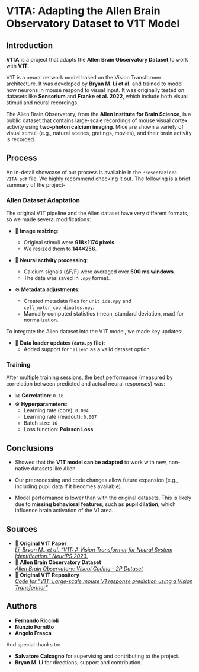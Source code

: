 # V1TA: Adapting the Allen Brain Observatory Dataset to V1T Model

## Introduction

**V1TA** is a project that adapts the **Allen Brain Observatory Dataset** to work with **V1T**.

V1T is a neural network model based on the Vision Transformer architecture. It was developed by **Bryan M. Li et al.** and trained to model how neurons in mouse respond to visual input. It was originally tested on datasets like **Sensorium** and **Franke et al. 2022**, which include both visual stimuli and neural recordings.

The Allen Brain Observatory, from the **Allen Institute for Brain Science**, is a public dataset that contains large-scale recordings of mouse visual cortex activity using **two-photon calcium imaging**. Mice are shown a variety of visual stimuli (e.g., natural scenes, gratings, movies), and their brain activity is recorded.

## Process

An in-detail showcase of our process is available in the `Presentazione V1TA.pdf` file. We highly recommend checking it out. The following is a brief summary of the project-


### Allen Dataset Adaptation

The original V1T pipeline and the Allen dataset have very different formats, so we made several modifications:

- 📐 **Image resizing**:  
  - Original stimuli were **918×1174 pixels**.  
  - We resized them to **144×256**.

- 🧠 **Neural activity processing**:  
  - Calcium signals (ΔF/F) were averaged over **500 ms windows**.  
  - The data was saved in `.npy` format.

- ⚙️ **Metadata adjustments**:  
  - Created metadata files for `unit_ids.npy` and `cell_motor_coordinates.npy`.  
  - Manually computed statistics (mean, standard deviation, max) for normalization.

To integrate the Allen dataset into the V1T model, we made key updates:

- 📁 **Data loader updates (`data.py` file)**:  
  - Added support for `"allen"` as a valid dataset option.

### Training

After multiple training sessions, the best performance (measured by correlation between predicted and actual neural responses) was:

- 📊 **Correlation**: `0.16`
- ⚙️ **Hyperparameters**:
  - Learning rate (core): `0.004`
  - Learning rate (readout): `0.007`
  - Batch size: `16`
  - Loss function: **Poisson Loss**

## Conclusions


- Showed that the **V1T model can be adapted** to work with new, non-native datasets like Allen.
- Our preprocessing and code changes allow future expansion (e.g., including pupil data if it becomes available).

- Model performance is lower than with the original datasets. This is likely due to **missing behavioral features**, such as **pupil dilation**, which influence brain activation of the V1 area.

## Sources
- 📄 **Original V1T Paper**  
  [*Li, Bryan M., et al. “V1T: A Vision Transformer for Neural System Identification.” NeurIPS 2023.* ](https://openreview.net/forum?id=pvqQZGtdltd)
- 🧠 **Allen Brain Observatory Dataset**  
  [*Allen Brain Observatory: Visual Coding - 2P Dataset*](https://portal.brain-map.org/explore/circuits/visual-coding-2p)
- 🤖 **Original V1T Repository**    
 [*Code for "V1T: Large-scale mouse V1 response prediction using a Vision Transformer"*](https://github.com/bryanlimy/V1T)

 ## Authors

- **Fernando Riccioli**
- **Nunzio Fornitto**
- **Angelo Frasca**

And special thanks to:
- **Salvatore Calcagno** for supervising and contributing to the project.
- **Bryan M. Li** for directions, support and contribution.
